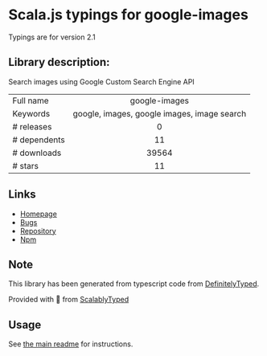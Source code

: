
# Scala.js typings for google-images

Typings are for version 2.1

## Library description:
Search images using Google Custom Search Engine API

|                    |                 |
| ------------------ | :-------------: |
| Full name          | google-images |
| Keywords           | google, images, google images, image search |
| # releases         | 0 |
| # dependents       | 11 |
| # downloads        | 39564 |
| # stars            | 11 |

## Links
- [Homepage](https://github.com/vadimdemedes/google-images#readme)
- [Bugs](https://github.com/vadimdemedes/google-images/issues)
- [Repository](https://github.com/vadimdemedes/google-images)
- [Npm](https://www.npmjs.com/package/google-images)
    


## Note
This library has been generated from typescript code from [DefinitelyTyped](https://definitelytyped.org).

Provided with :purple_heart: from [ScalablyTyped](https://github.com/oyvindberg/ScalablyTyped)

## Usage
See [the main readme](../../readme.md) for instructions.


